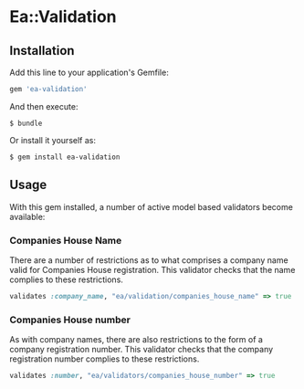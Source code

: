# Ea::Validation

## Installation

Add this line to your application's Gemfile:

```ruby
gem 'ea-validation'
```

And then execute:

    $ bundle

Or install it yourself as:

    $ gem install ea-validation

## Usage

With this gem installed, a number of active model based validators become
available:

### Companies House Name

There are a number of restrictions as to what comprises a company name valid
for Companies House registration. This validator checks that the name complies
to these restrictions.

```ruby
validates :company_name, "ea/validation/companies_house_name" => true
```
### Companies House number

As with company names, there are also restrictions to the form of a company
registration number. This validator checks that the company registration
number complies to these restrictions.

```ruby
validates :number, "ea/validators/companies_house_number" => true
```
